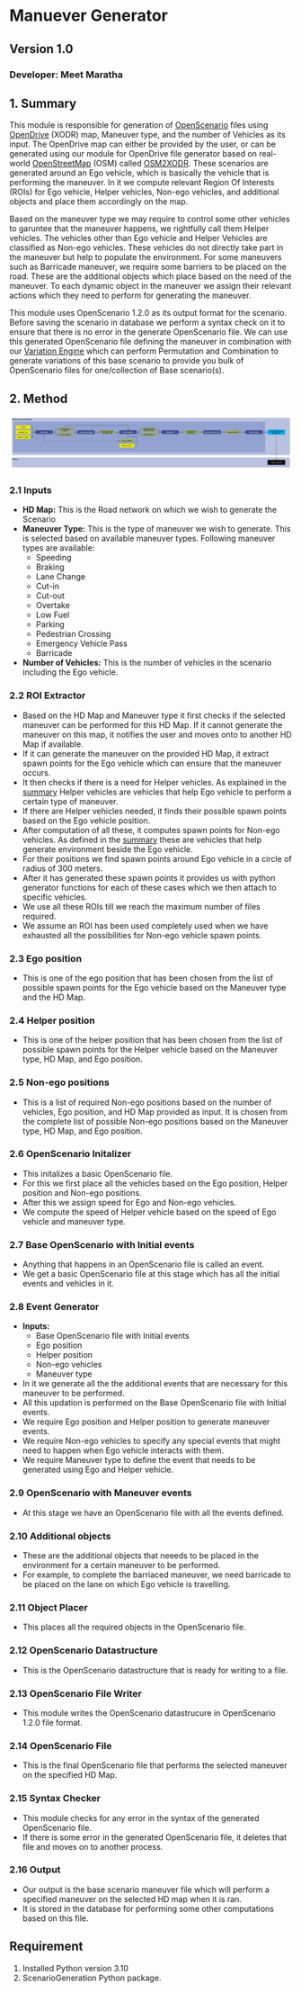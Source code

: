 # Manuever Generator

## Version 1.0

### Developer: Meet Maratha

## 1. Summary
This module is responsible for generation of [OpenScenario](https://www.asam.net/standards/detail/openscenario-xml/) files using [OpenDrive](https://www.asam.net/standards/detail/opendrive/) (XODR) map, Maneuver type, and the number of Vehicles as its input. The OpenDrive map can either be provided by the user, or can be generated using our module for OpenDrive file generator based on real-world [OpenStreetMap](https://www.openstreetmap.org/) (OSM) called [OSM2XODR](OSM2XODR.md). These scenarios are generated around an Ego vehicle, which is basically the vehicle that is performing the maneuver. In it we compute relevant Region Of Interests (ROIs) for Ego vehicle, Helper vehicles, Non-ego vehicles, and additional objects and place them accordingly on the map. 

Based on the maneuver type we may require to control some other vehicles to garuntee that the maneuver happens, we rightfully call them Helper vehicles. The vehicles other than Ego vehicle and Helper Vehicles are classified as Non-ego vehicles. These vehicles do not directly take part in the maneuver but help to populate the environment. For some maneuvers such as Barricade maneuver, we require some barriers to be placed on the road. These are the additional objects which place based on the need of the maneuver. To each dynamic object in the maneuver we assign their relevant actions which they need to perform for generating the maneuver. 

This module uses OpenScenario 1.2.0 as its output format for the scenario. Before saving the scenario in database we perform a syntax check on it to ensure that there is no error in the generate OpenScenario file. We can use this generated OpenScenario file defining the maneuver in combination with our [Variation Engine](VariationEngine.md) which can perform Permutation and Combination to generate variations of this base scenario to provide you bulk of OpenScenario files for one/collection of Base scenario(s).

## 2. Method
![Maneuver Generator Flow Chart](resources/manuever_generator_module.png)

### 2.1 Inputs
- **HD Map:** This is the Road network on which we wish to generate the Scenario
- **Maneuver Type:** This is the type of maneuver we wish to generate. This is selected based on available maneuver types. Following maneuver types are available:
    - Speeding
    - Braking
    - Lane Change
    - Cut-in
    - Cut-out
    - Overtake
    - Low Fuel
    - Parking
    - Pedestrian Crossing
    - Emergency Vehicle Pass
    - Barricade
- **Number of Vehicles:** This is the number of vehicles in the scenario including the Ego vehicle.

### 2.2 ROI Extractor
- Based on the HD Map and Maneuver type it first checks if the selected maneuver can be performed for this HD Map. If it cannot generate the maneuver on this map, it notifies the user and moves onto to another HD Map if available.
- If it can generate the maneuver on the provided HD Map, it extract spawn points for the Ego vehicle which can ensure that the maneuver occurs.
- It then checks if there is a need for Helper vehicles. As explained in the [summary](#1-summary) Helper vehicles are vehicles that help Ego vehicle to perform a certain type of maneuver.
- If there are Helper vehicles needed, it finds their possible spawn points based on the Ego vehicle position.
- After computation of all these, it computes spawn points for Non-ego vehicles. As defined in the [summary](#1-summary) these are vehicles that help generate environment beside the Ego vehicle.
- For their positions we find spawn points around Ego vehicle in a circle of radius of 300 meters.
- After it has generated these spawn points it provides us with python generator functions for each of these cases which we then attach to specific vehicles.
- We use all these ROIs till we reach the maximum number of files required.
- We assume an ROI has been used completely used when we have exhausted all the possibilities for Non-ego vehicle spawn points.

### 2.3 Ego position
- This is one of the ego position that has been chosen from the list of possible spawn points for the Ego vehicle based on the Maneuver type and the HD Map.

### 2.4 Helper position
- This is one of the helper position that has been chosen from the list of possible spawn points for the Helper vehicle based on the Maneuver type, HD Map, and Ego position.

### 2.5 Non-ego positions
- This is a list of required Non-ego positions based on the number of vehicles, Ego position, and HD Map provided as input. It is chosen from the complete list of possible Non-ego positions based on the Maneuver type, HD Map, and Ego position.

### 2.6 OpenScenario Initalizer
- This initalizes a basic OpenScenario file.
- For this we first place all the vehicles based on the Ego position, Helper position and Non-ego positions.
- After this we assign speed for Ego and Non-ego vehicles.
- We compute the speed of Helper vehicle based on the speed of Ego vehicle and maneuver type.

### 2.7 Base OpenScenario with Initial events
- Anything that happens in an OpenScenario file is called an event.
- We get a basic OpenScenario file at this stage which has all the initial events and vehicles in it.

### 2.8 Event Generator
- **Inputs:**
    - Base OpenScenario file with Initial events
    - Ego position
    - Helper position
    - Non-ego vehicles
    - Maneuver type
- In it we generate all the the additional events that are necessary for this maneuver to be performed.
- All this updation is performed on the Base OpenScenario file with Initial events.
- We require Ego position and Helper position to generate maneuver events.
- We require Non-ego vehicles to specify any special events that might need to happen when Ego vehicle interacts with them.
- We require Maneuver type to define the event that needs to be generated using Ego and Helper vehicle.

### 2.9 OpenScenario with Maneuver events
- At this stage we have an OpenScenario file with all the events defined.

### 2.10 Additional objects
- These are the additional objects that neeeds to be placed in the environment for a certain maneuver to be performed.
- For example, to complete the barriaced maneuver, we need barricade to be placed on the lane on which Ego vehicle is travelling.

### 2.11 Object Placer
- This places all the required objects in the OpenScenario file.

### 2.12 OpenScenario Datastructure
- This is the OpenScenario datastructure that is ready for writing to a file.

### 2.13 OpenScenario File Writer
- This module writes the OpenScenario datastrucure in OpenScenario 1.2.0 file format.

### 2.14 OpenScenario File
- This is the final OpenScenario file that performs the selected maneuver on the specified HD Map.

### 2.15 Syntax Checker
- This module checks for any error in the syntax of the generated OpenScenario file.
- If there is some error in the generated OpenScenario file, it deletes that file and moves on to another process.

### 2.16 Output
- Our output is the base scenario maneuver file which will perform a specified maneuver on the selected HD map when it is ran.
- It is stored in the database for performing some other computations based on this file.

## Requirement
1. Installed Python version 3.10
2. ScenarioGeneration Python package.